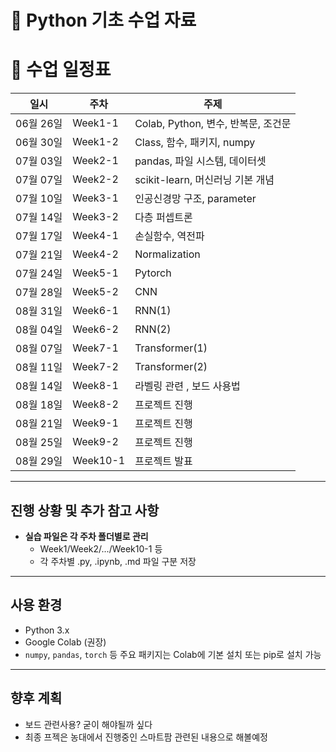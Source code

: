 # 🐍 Python 기초 수업 자료

# 📅 수업 일정표

| 일시       | 주차     | 주제                                      |
|------------|----------|-------------------------------------------|
| 06월 26일  | Week1-1  | Colab, Python, 변수, 반복문, 조건문       |
| 06월 30일  | Week1-2  | Class, 함수, 패키지, numpy                |
| 07월 03일  | Week2-1  | pandas, 파일 시스템, 데이터셋             |
| 07월 07일  | Week2-2  | scikit-learn, 머신러닝 기본 개념          |
| 07월 10일  | Week3-1  | 인공신경망 구조, parameter               |
| 07월 14일  | Week3-2  | 다층 퍼셉트론                          |
| 07월 17일  | Week4-1  | 손실함수, 역전파                                          |
| 07월 21일  | Week4-2  | Normalization                                          |
| 07월 24일  | Week5-1  | Pytorch                                          |
| 07월 28일  | Week5-2  | CNN                                          |
| 08월 31일  | Week6-1  | RNN(1)                                          |
| 08월 04일  | Week6-2  | RNN(2)                                          |
| 08월 07일  | Week7-1  | Transformer(1)                                          |
| 08월 11일  | Week7-2  | Transformer(2)                                          |
| 08월 14일  | Week8-1  | 라벨링 관련 , 보드 사용법                            |
| 08월 18일  | Week8-2  | 프로젝트 진행                                      |
| 08월 21일  | Week9-1  | 프로젝트 진행                             |
| 08월 25일  | Week9-2  | 프로젝트 진행                             |
| 08월 29일  | Week10-1 | 프로젝트 발표                             |

---

## 진행 상황 및 추가 참고 사항

- **실습 파일은 각 주차 폴더별로 관리**  
  - Week1/Week2/.../Week10-1 등
  - 각 주차별 .py, .ipynb, .md 파일 구분 저장

---

## 사용 환경
- Python 3.x
- Google Colab (권장)
- `numpy`, `pandas`, `torch` 등 주요 패키지는 Colab에 기본 설치 또는 pip로 설치 가능

---

## 향후 계획
- 보드 관련사용? 굳이 해야될까 싶다
- 최종 프젝은 농대에서 진행중인 스마트팜 관련된 내용으로 해볼예정
